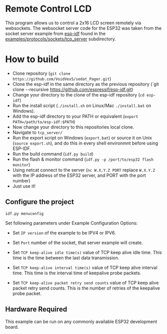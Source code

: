# Remote Control LCD
This program allows us to control a 2x16 LCD screen remotely via websockets. The websocket server code for the ESP32 was taken from the socket server example from [esp-idf](https://github.com/espressif/esp-idf) found in the [examples/protocols/sockets/tcp_server](https://github.com/espressif/esp-idf/tree/903af13e847cd301e476d8b16b4ee1c21b30b5c6/examples/protocols/sockets/tcp_server) subdirectory. 

# How to build
* Clone repository (`git clone https://github.com/VoidVex5/sedat_Pager.git`)
* Clone the esp-idf in the same directory as the previous repository (`git clone --recursive https://github.com/espressif/esp-idf.git)
* Change your directory to the clone of the esp-idf repository (`cd esp-idf`)
* Run the install script (`./install.sh` on Linux/Mac `./install.bat` on Windows).
* Add the esp-idf directory to your PATH or equivalent (`export PATH=/path/to/esp-idf:$PATH`)
* Now change your directory to this repositories local clone.
* Navigate to `tcp_server/`
* Run the export script on Windows (`export.bat`) or source it on Unix (`source export.sh`), and do this in every shell environmnt before using ESP-IDF.
* Run the build command (`idf.py build`)
* Run the flash & monitor command (`idf.py -p /port/to/esp32 flash monitor`)
* Using netcat connect to the server (`nc W.X.Y.Z PORT` replace `W.X.Y.Z` with the IP address of the ESP32 server, and PORT with the port number)
* Just use it!

## Configure the project
```
idf.py menuconfig
```

Set following parameters under Example Configuration Options:

* Set `IP version` of the example to be IPV4 or IPV6.

* Set `Port` number of the socket, that server example will create.

* Set `TCP keep-alive idle time(s)` value of TCP keep alive idle time. This time is the time between the last data transmission.

* Set `TCP keep-alive interval time(s)` value of TCP keep alive interval time. This time is the interval time of keepalive probe packets.

* Set `TCP keep-alive packet retry send counts` value of TCP keep alive packet retry send counts. This is the number of retries of the keepalive probe packet.

## Hardware Required
This example can be run on any commonly available ESP32 development board.
